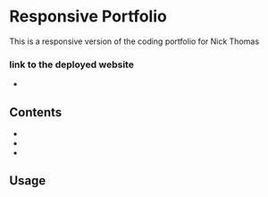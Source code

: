 # Responsive Portfolio

This is a responsive version of the coding portfolio for Nick Thomas

### link to the deployed website
-

## Contents

-
-
-

## Usage
